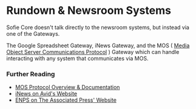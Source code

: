 # Rundown & Newsroom Systems

Sofie Core doesn't talk directly to the newsroom systems, but instead via one of the Gateways.

The Google Spreadsheet Gateway, iNews Gateway, and the MOS \(  [Media Object Server Communications Protocol](http://mosprotocol.com/) \) Gateway which can handle interacting with any system that communicates via MOS.

### Further Reading

* [MOS Protocol Overview & Documentation](http://mosprotocol.com/)
* [iNews on Avid's Website](https://www.avid.com/products/inews/how-to-buy)
* [ENPS on The Associated Press' Website](https://www.ap.org/enps/support)



